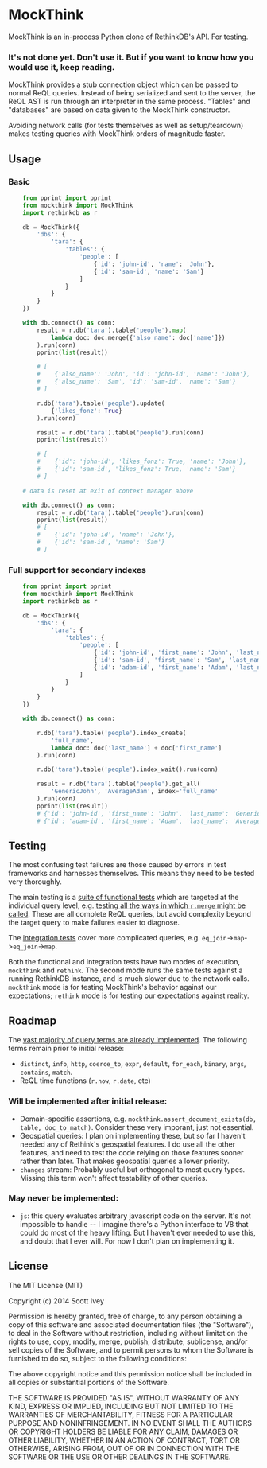 # MockThink

MockThink is an in-process Python clone of RethinkDB's API.  For testing.

### It's not done yet.  Don't use it.  But if you want to know how you would use it, keep reading.



MockThink provides a stub connection object which can be passed to normal ReQL queries.  Instead of being serialized and sent to the server, the ReQL AST is run through an interpreter in the same process.  "Tables" and "databases" are based on data given to the MockThink constructor.

Avoiding network calls (for tests themselves as well as setup/teardown) makes testing queries with MockThink orders of magnitude faster.

## Usage

### Basic

```python
    from pprint import pprint
    from mockthink import MockThink
    import rethinkdb as r

    db = MockThink({
        'dbs': {
            'tara': {
                'tables': {
                    'people': [
                        {'id': 'john-id', 'name': 'John'},
                        {'id': 'sam-id', 'name': 'Sam'}
                    ]
                }
            }
        }
    })

    with db.connect() as conn:
        result = r.db('tara').table('people').map(
            lambda doc: doc.merge({'also_name': doc['name']})
        ).run(conn)
        pprint(list(result))

        # [
        #    {'also_name': 'John', 'id': 'john-id', 'name': 'John'},
        #    {'also_name': 'Sam', 'id': 'sam-id', 'name': 'Sam'}
        # ]

        r.db('tara').table('people').update(
            {'likes_fonz': True}
        ).run(conn)

        result = r.db('tara').table('people').run(conn)
        pprint(list(result))

        # [
        #    {'id': 'john-id', 'likes_fonz': True, 'name': 'John'},
        #    {'id': 'sam-id', 'likes_fonz': True, 'name': 'Sam'}
        # ]

    # data is reset at exit of context manager above

    with db.connect() as conn:
        result = r.db('tara').table('people').run(conn)
        pprint(list(result))
        # [
        #    {'id': 'john-id', 'name': 'John'},
        #    {'id': 'sam-id', 'name': 'Sam'}
        # ]
```

### Full support for secondary indexes

```python
    from pprint import pprint
    from mockthink import MockThink
    import rethinkdb as r

    db = MockThink({
        'dbs': {
            'tara': {
                'tables': {
                    'people': [
                        {'id': 'john-id', 'first_name': 'John', 'last_name': 'Generic'},
                        {'id': 'sam-id', 'first_name': 'Sam', 'last_name': 'Dull'},
                        {'id': 'adam-id', 'first_name': 'Adam', 'last_name': 'Average'}
                    ]
                }
            }
        }
    })

    with db.connect() as conn:

        r.db('tara').table('people').index_create(
            'full_name',
            lambda doc: doc['last_name'] + doc['first_name']
        ).run(conn)

        r.db('tara').table('people').index_wait().run(conn)

        result = r.db('tara').table('people').get_all(
            'GenericJohn', 'AverageAdam', index='full_name'
        ).run(conn)
        pprint(list(result))
        # {'id': 'john-id', 'first_name': 'John', 'last_name': 'Generic'},
        # {'id': 'adam-id', 'first_name': 'Adam', 'last_name': 'Average'}

```

## Testing

The most confusing test failures are those caused by errors in test frameworks and harnesses themselves.  This means they need to be tested very thoroughly.

The main testing is a [suite of functional tests](https://github.com/scivey/mockthink/blob/master/mockthink/test/functional/__init__.py) which are targeted at the individual query level, e.g. [testing all the ways in which `r.merge` might be called](https://github.com/scivey/mockthink/blob/master/mockthink/test/functional/__init__.py#L657).  These are all complete ReQL queries, but avoid complexity beyond the target query to make failures easier to diagnose.

The [integration tests](https://github.com/scivey/mockthink/blob/master/mockthink/test/integration/__init__.py) cover more complicated queries, e.g. `eq_join`->`map`->`eq_join`->`map`.

Both the functional and integration tests have two modes of execution, `mockthink` and `rethink`.  The second mode runs the same tests against a running RethinkDB instance, and is much slower due to the network calls.  `mockthink` mode is for testing MockThink's behavior against our expectations; `rethink` mode is for testing our expectations against reality.

## Roadmap

The [vast majority of query terms are already implemented](https://github.com/scivey/mockthink/blob/master/mockthink/ast.py).  The following terms remain prior to initial release:

* `distinct`, `info`, `http`, `coerce_to`, `expr`, `default`, `for_each`, `binary`, `args`, `contains`, `match`.
* ReQL time functions (`r.now`, `r.date`, etc)


### Will be implemented after initial release:
* Domain-specific assertions, e.g. `mockthink.assert_document_exists(db, table, doc_to_match)`.  Consider these very imporant, just not essential.
* Geospatial queries: I plan on implementing these, but so far I haven't needed any of Rethink's geospatial features.  I do use all the other features, and need to test the code relying on those features sooner rather than later.  That makes geospatial queries a lower priority.
* `changes` stream: Probably useful but orthogonal to most query types.  Missing this term won't affect testability of other queries.

### May never be implemented:
* `js`: this query evaluates arbitrary javascript code on the server.  It's not impossible to handle -- I imagine there's a Python interface to V8 that could do most of the heavy lifting.  But I haven't ever needed to use this, and doubt that I ever will.  For now I don't plan on implementing it.


## License

The MIT License (MIT)

Copyright (c) 2014 Scott Ivey

Permission is hereby granted, free of charge, to any person obtaining a copy of
this software and associated documentation files (the "Software"), to deal in
the Software without restriction, including without limitation the rights to
use, copy, modify, merge, publish, distribute, sublicense, and/or sell copies of
the Software, and to permit persons to whom the Software is furnished to do so,
subject to the following conditions:

The above copyright notice and this permission notice shall be included in all
copies or substantial portions of the Software.

THE SOFTWARE IS PROVIDED "AS IS", WITHOUT WARRANTY OF ANY KIND, EXPRESS OR
IMPLIED, INCLUDING BUT NOT LIMITED TO THE WARRANTIES OF MERCHANTABILITY, FITNESS
FOR A PARTICULAR PURPOSE AND NONINFRINGEMENT. IN NO EVENT SHALL THE AUTHORS OR
COPYRIGHT HOLDERS BE LIABLE FOR ANY CLAIM, DAMAGES OR OTHER LIABILITY, WHETHER
IN AN ACTION OF CONTRACT, TORT OR OTHERWISE, ARISING FROM, OUT OF OR IN
CONNECTION WITH THE SOFTWARE OR THE USE OR OTHER DEALINGS IN THE SOFTWARE.
